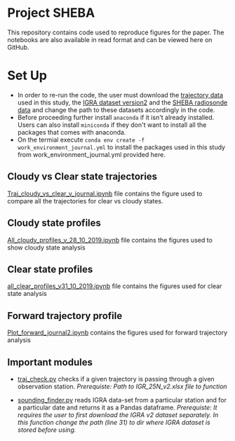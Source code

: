 # Project SHEBA
This repository contains code used to reproduce figures for the paper. The notebooks are also available in read format and can be viewed here on GitHub.

# Set Up
* In order to re-run the code, the user must download the [trajectory data](https://doi.pangaea.de/10.1594/PANGAEA.899851?format=html#download) used in this study, the [IGRA dataset version2](https://data.nodc.noaa.gov/cgi-bin/iso?id=gov.noaa.ncdc:C00975) and the [SHEBA radiosonde data](https://data.eol.ucar.edu/dataset/13.202) and change the path to these datasets accordingly in the code.
* Before proceeding further install `anaconda` if it isn't already installed. Users can also install `miniconda` if they don't want to install all the packages that comes with anaconda.
* On the termial execute `conda env create -f work_environment_journal.yml` to install the packages used in this study from work_environment_journal.yml provided here. 

## Cloudy vs Clear state trajectories

[Traj_cloudy_vs_clear_v_journal.ipynb](https://github.com/avatar101/project_SHEBA/blob/master/Traj_cloudy_vs_clear_v_journal.ipynb) file contains the figure used to compare all the trajectories for clear vs cloudy states.

## Cloudy state profiles
[All_cloudy_profiles_v_28_10_2019.ipynb](https://github.com/avatar101/project_SHEBA/blob/master/All_cloudy_profiles_v_28_10_2019.ipynb) file contains the figures used to show cloudy state analysis

## Clear state profiles
[all_clear_profiles_v31_10_2019.ipynb](https://github.com/avatar101/project_SHEBA/blob/master/all_clear_profiles_v31_10_2019.ipynb) file contains the figures used for clear state analysis

## Forward trajectory profile
[Plot_forward_journal2.ipynb](https://github.com/avatar101/project_SHEBA/blob/master/Plot_forward_journal2.ipynb) contains the figures used for forward trajectory analysis

## Important modules
* [traj_check.py](https://github.com/avatar101/project_SHEBA/blob/master/traj_check.py) checks if a given trajectory is passing through a given observation station. *Prerequiste: Path to IGR_25N_v2.xlsx file to function*

* [sounding_finder.py](https://github.com/avatar101/project_SHEBA/blob/master/sounding_finder.py) reads IGRA data-set from a particular station and for a particular date and returns it as a Pandas dataframe. *Prerequiste: It requires the user to first download the IGRA v2 dataset separately. In this function change the path (line 31) to dir where IGRA dataset is stored before using.* 
